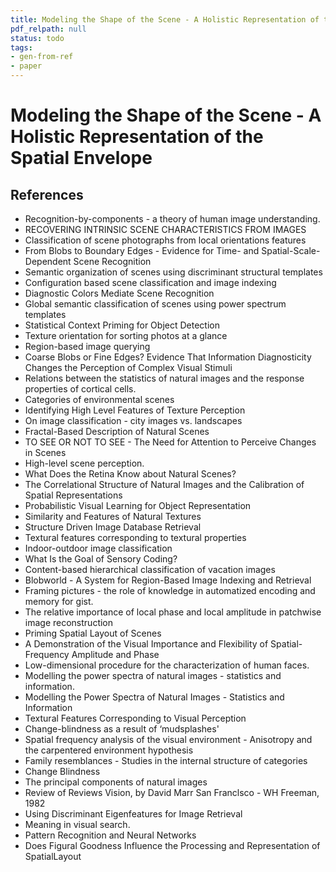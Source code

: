```yaml
---
title: Modeling the Shape of the Scene - A Holistic Representation of the Spatial Envelope
pdf_relpath: null
status: todo
tags:
- gen-from-ref
- paper
---
```


# Modeling the Shape of the Scene - A Holistic Representation of the Spatial Envelope

## References

- Recognition-by-components - a theory of human image understanding.
- RECOVERING INTRINSIC SCENE CHARACTERISTICS FROM IMAGES
- Classification of scene photographs from local orientations features
- From Blobs to Boundary Edges - Evidence for Time- and Spatial-Scale-Dependent Scene Recognition
- Semantic organization of scenes using discriminant structural templates
- Configuration based scene classification and image indexing
- Diagnostic Colors Mediate Scene Recognition
- Global semantic classification of scenes using power spectrum templates
- Statistical Context Priming for Object Detection
- Texture orientation for sorting photos at a glance
- Region-based image querying
- Coarse Blobs or Fine Edges? Evidence That Information Diagnosticity Changes the Perception of Complex Visual Stimuli
- Relations between the statistics of natural images and the response properties of cortical cells.
- Categories of environmental scenes
- Identifying High Level Features of Texture Perception
- On image classification - city images vs. landscapes
- Fractal-Based Description of Natural Scenes
- TO SEE OR NOT TO SEE - The Need for Attention to Perceive Changes in Scenes
- High-level scene perception.
- What Does the Retina Know about Natural Scenes?
- The Correlational Structure of Natural Images and the Calibration of Spatial Representations
- Probabilistic Visual Learning for Object Representation
- Similarity and Features of Natural Textures
- Structure Driven Image Database Retrieval
- Textural features corresponding to textural properties
- Indoor-outdoor image classification
- What Is the Goal of Sensory Coding?
- Content-based hierarchical classification of vacation images
- Blobworld - A System for Region-Based Image Indexing and Retrieval
- Framing pictures - the role of knowledge in automatized encoding and memory for gist.
- The relative importance of local phase and local amplitude in patchwise image reconstruction
- Priming Spatial Layout of Scenes
- A Demonstration of the Visual Importance and Flexibility of Spatial-Frequency Amplitude and Phase
- Low-dimensional procedure for the characterization of human faces.
- Modelling the power spectra of natural images - statistics and information.
- Modelling the Power Spectra of Natural Images - Statistics and Information
- Textural Features Corresponding to Visual Perception
- Change-blindness as a result of ‘mudsplashes'
- Spatial frequency analysis of the visual environment - Anisotropy and the carpentered environment hypothesis
- Family resemblances - Studies in the internal structure of categories
- Change Blindness
- The principal components of natural images
- Review of Reviews Vision, by David Marr San Franclsco - WH Freeman, 1982
- Using Discriminant Eigenfeatures for Image Retrieval
- Meaning in visual search.
- Pattern Recognition and Neural Networks
- Does Figural Goodness Influence the Processing and Representation of SpatialLayout
